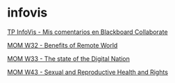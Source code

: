 # infovis

[TP InfoVis - Mis comentarios en Blackboard Collaborate](https://eshinzato.github.io/infovis/tp.html)

[MOM W32 - Benefits of Remote World](https://eshinzato.github.io/infovis/momw32.html)

[MOM W33 - The state of the Digital Nation](https://eshinzato.github.io/infovis/momw33.html)

[MOM W43 - Sexual and Reproductive Health and Rights](https://eshinzato.github.io/infovis/momw34.html)
